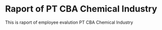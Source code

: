 # Raport of PT CBA Chemical Industry

This is raport of employee evalution PT CBA Chemical Industry
